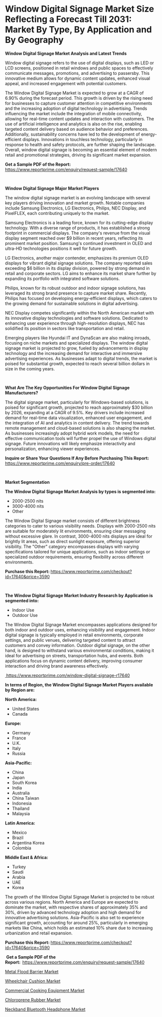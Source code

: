 <p><h1>Window Digital Signage Market Size Reflecting a Forecast Till 2031: Market By Type, By Application and By Geography</h1></p><p><strong>Window Digital Signage Market Analysis and Latest Trends</strong></p>
<p><p>Window digital signage refers to the use of digital displays, such as LED or LCD screens, positioned in retail windows and public spaces to effectively communicate messages, promotions, and advertising to passersby. This innovative medium allows for dynamic content updates, enhanced visual appeal, and increased engagement with potential customers. </p><p>The Window Digital Signage Market is expected to grow at a CAGR of 6.90% during the forecast period. This growth is driven by the rising need for businesses to capture customer attention in competitive environments and the increasing adoption of digital technology in advertising. Trends influencing the market include the integration of mobile connectivity, allowing for real-time content updates and interaction with customers. The use of artificial intelligence and analytics is also on the rise, enabling targeted content delivery based on audience behavior and preferences. Additionally, sustainability concerns have led to the development of energy-efficient displays. Innovations in touchless technology, particularly in response to health and safety protocols, are further shaping the landscape. Overall, window digital signage is becoming an essential element of modern retail and promotional strategies, driving its significant market expansion.</p></p>
<p><strong>Get a Sample PDF of the Report:&nbsp;</strong> <a href="https://www.reportprime.com/enquiry/request-sample/17640?utm_campaign=118&utm_medium=2&utm_source=Github&utm_content=ia&utm_term=19112024&utm_id=window-digital-signage">https://www.reportprime.com/enquiry/request-sample/17640</a></p>
<p>&nbsp;</p>
<p><strong>Window Digital Signage Major Market Players</strong></p>
<p><p>The window digital signage market is an evolving landscape with several key players driving innovation and market growth. Notable companies include Samsung Electronics, LG Electronics, Philips, NEC Display, and PixelFLEX, each contributing uniquely to the market.</p><p>Samsung Electronics is a leading force, known for its cutting-edge display technology. With a diverse range of products, it has established a strong footprint in commercial displays. The company's revenue from the visual display segment reached over $9 billion in recent years, reflecting its prominent market position. Samsung's continued investment in OLED and ultra-HD technologies positions it well for future growth.</p><p>LG Electronics, another major contender, emphasizes its premium OLED displays for vibrant digital signage solutions. The company reported sales exceeding $6 billion in its display division, powered by strong demand in retail and corporate sectors. LG aims to enhance its market share further by expanding its portfolio with integrated software solutions.</p><p>Philips, known for its robust outdoor and indoor signage solutions, has leveraged its strong brand presence to capture market share. Recently, Philips has focused on developing energy-efficient displays, which caters to the growing demand for sustainable solutions in digital advertising.</p><p>NEC Display competes significantly within the North American market with its innovative display technologies and software solutions. Dedicated to enhancing user experience through high-resolution displays, NEC has solidified its position in sectors like transportation and retail.</p><p>Emerging players like Hyundai IT and DynaScan are also making inroads, focusing on niche markets and specialized displays. The window digital signage market is projected to grow, fueled by advancements in display technology and the increasing demand for interactive and immersive advertising experiences. As businesses adapt to digital trends, the market is poised for substantial growth, expected to reach several billion dollars in size in the coming years.</p></p>
<p>&nbsp;</p>
<p><strong>What Are The Key Opportunities For Window Digital Signage Manufacturers?</strong></p>
<p><p>The digital signage market, particularly for Windows-based solutions, is poised for significant growth, projected to reach approximately $30 billion by 2026, expanding at a CAGR of 9.5%. Key drivers include increased demand for real-time data visualization, enhanced user engagement, and the integration of AI and analytics in content delivery. The trend towards remote management and cloud-based solutions is also shaping the market. As businesses increasingly adopt hybrid work models, the need for effective communication tools will further propel the use of Windows digital signage. Future innovations will likely emphasize interactivity and personalization, enhancing viewer experiences.</p></p>
<p><strong>Inquire or Share Your Questions If Any Before Purchasing This Report:</strong> <a href="https://www.reportprime.com/enquiry/pre-order/17640?utm_campaign=118&utm_medium=2&utm_source=Github&utm_content=ia&utm_term=19112024&utm_id=window-digital-signage">https://www.reportprime.com/enquiry/pre-order/17640</a></p>
<p>&nbsp;</p>
<p><strong>Market Segmentation</strong></p>
<p><strong>The Window Digital Signage Market Analysis by types is segmented into:</strong></p>
<p><ul><li>2000-2500 nits</li><li>3000-4000 nits</li><li>Other</li></ul></p>
<p><p>The Window Digital Signage market consists of different brightness categories to cater to various visibility needs. Displays with 2000-2500 nits are suitable for moderately lit environments, ensuring clear messaging without excessive glare. In contrast, 3000-4000 nits displays are ideal for brightly lit areas, such as direct sunlight exposure, offering superior visibility. The "Other" category encompasses displays with varying specifications tailored for unique applications, such as indoor settings or specialized outdoor requirements, ensuring flexibility across different environments.</p></p>
<p><strong>Purchase this Report:&nbsp;</strong><a href="https://www.reportprime.com/checkout?id=17640&price=3590&utm_campaign=118&utm_medium=2&utm_source=Github&utm_content=ia&utm_term=19112024&utm_id=window-digital-signage">https://www.reportprime.com/checkout?id=17640&price=3590</a></p>
<p>&nbsp;</p>
<p><strong>The Window Digital Signage Market Industry Research by Application is segmented into:</strong></p>
<p><ul><li>Indoor Use</li><li>Outdoor Use</li></ul></p>
<p><p>The Window Digital Signage Market encompasses applications designed for both indoor and outdoor uses, enhancing visibility and engagement. Indoor digital signage is typically employed in retail environments, corporate settings, and public venues, delivering targeted content to attract customers and convey information. Outdoor digital signage, on the other hand, is designed to withstand various environmental conditions, making it ideal for advertising on streets, transportation hubs, and events. Both applications focus on dynamic content delivery, improving consumer interaction and driving brand awareness effectively.</p></p>
<p><a href="https://www.reportprime.com/window-digital-signage-r17640?utm_campaign=118&utm_medium=2&utm_source=Github&utm_content=ia&utm_term=19112024&utm_id=window-digital-signage">&nbsp;https://www.reportprime.com/window-digital-signage-r17640</a></p>
<p><strong>In terms of Region, the Window Digital Signage Market Players available by Region are:</strong></p>
<p>
    <p> <strong> North America: </strong>
        <ul>
            <li>United States</li>
            <li>Canada</li>
        </ul>
        </p> 
    <p> <strong> Europe: </strong>
        <ul>
            <li>Germany</li>
            <li>France</li>
            <li>U.K.</li>
            <li>Italy</li>
            <li>Russia</li>
        </ul>
        </p> 
    <p> <strong> Asia-Pacific: </strong>
        <ul>
            <li>China</li>
            <li>Japan</li>
            <li>South Korea</li>
            <li>India</li>
            <li>Australia</li>
            <li>China Taiwan</li>
            <li>Indonesia</li>
            <li>Thailand</li>
            <li>Malaysia</li>
        </ul>
        </p> 
    <p> <strong> Latin America: </strong>
        <ul>
            <li>Mexico</li>
            <li>Brazil</li>
            <li>Argentina Korea</li>
            <li>Colombia</li>
        </ul>
        </p> 
    <p> <strong> Middle East & Africa: </strong>
        <ul>
            <li>Turkey</li>
            <li>Saudi</li>
            <li>Arabia</li>
            <li>UAE</li>
            <li>Korea</li>
        </ul>
    </p>
    </p>
<p><p>The growth of the Window Digital Signage Market is projected to be robust across various regions. North America and Europe are expected to dominate the market, with respective shares of approximately 35% and 30%, driven by advanced technology adoption and high demand for innovative advertising solutions. Asia-Pacific is also set to experience significant growth, accounting for around 25%, particularly in emerging markets like China, which holds an estimated 10% share due to increasing urbanization and retail expansion.</p></p>
<p><strong>Purchase this Report: </strong><a href="https://www.reportprime.com/checkout?id=17640&price=3590&utm_campaign=118&utm_medium=2&utm_source=Github&utm_content=ia&utm_term=19112024&utm_id=window-digital-signage">https://www.reportprime.com/checkout?id=17640&price=3590</a></p>
<p>&nbsp;<strong>Get a Sample PDF of the Report:&nbsp;&nbsp;</strong><a href="https://www.reportprime.com/enquiry/request-sample/17640?utm_campaign=118&utm_medium=2&utm_source=Github&utm_content=ia&utm_term=19112024&utm_id=window-digital-signage">https://www.reportprime.com/enquiry/request-sample/17640</a></p>
<p><strong></strong></p>
<p><p><a href="https://issuu.com/reportprime-2/docs/metal-flood-barrier-market-size-203_be207497b2e9bb?utm_campaign=118&utm_medium=2&utm_source=Github&utm_content=ia&utm_term=19112024&utm_id=window-digital-signage">Metal Flood Barrier Market</a></p><p><a href="https://github.com/dringals/Market-Research-Report-List-6/blob/main/wheelchair-cushion-market.md?utm_campaign=118&utm_medium=2&utm_source=Github&utm_content=ia&utm_term=19112024&utm_id=window-digital-signage">Wheelchair Cushion Market</a></p><p><a href="https://www.linkedin.com/pulse/strategic-roadmap-global-commercial-cooking-equipment-pdxhe?utm_campaign=118&utm_medium=2&utm_source=Github&utm_content=ia&utm_term=19112024&utm_id=window-digital-signage">Commercial Cooking Equipment Market</a></p><p><a href="https://www.linkedin.com/pulse/exploring-chloroprene-rubber-market-dynamics-global-trends-future-nqdhe?utm_campaign=118&utm_medium=2&utm_source=Github&utm_content=ia&utm_term=19112024&utm_id=window-digital-signage">Chloroprene Rubber Market</a></p><p><a href="https://issuu.com/reportprime-2/docs/neckband-bluetooth-headphone-market_28f9d41a45c2b9?utm_campaign=118&utm_medium=2&utm_source=Github&utm_content=ia&utm_term=19112024&utm_id=window-digital-signage">Neckband Bluetooth Headphone Market</a></p></p>